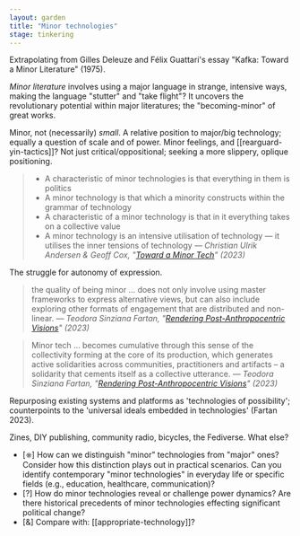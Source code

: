 ```yaml
---  
layout: garden
title: "Minor technologies"
stage: tinkering
---
```


Extrapolating from Gilles Deleuze and Félix Guattari's essay "Kafka: Toward a Minor Literature" (1975).

_Minor literature_ involves using a major language in strange, intensive ways, making the language "stutter" and "take flight"? It uncovers the revolutionary potential within major literatures; the "becoming-minor" of great works.

Minor, not (necessarily) _small_. A relative position to major/big technology; equally a question of scale and of power. Minor feelings, and [[rearguard-yin-tactics]]? Not just critical/oppositional; seeking a more slippery, oplique positioning.

> - A characteristic of minor technologies is that everything in them is politics
> - A minor technology is that which a minority constructs within the grammar of technology
> - A characteristic of a minor technology is that in it everything takes on a collective value
> - A minor technology is an intensive utilisation of technology — it utilises the inner tensions of technology
<cite>— Christian Ulrik Andersen & Geoff Cox, "[Toward a Minor Tech](https://doi.org/10.7146/aprja.v12i1.140431)" (2023)</cite>

The struggle for autonomy of expression.

> the quality of being minor … does not only involve using master frameworks to express alternative views, but can also include exploring other formats of engagement that are distributed and non-linear.
<cite>— Teodora Sinziana Fartan, "[Rendering Post-Anthropocentric Visions](https://doi.org/10.7146/aprja.v12i1.140437)" (2023)</cite>

> Minor tech … becomes cumulative through this sense of the collectivity forming at the core of its production, which generates active solidarities across communities, practitioners and artifacts – a solidarity that cements itself as a collective utterance.
<cite>— Teodora Sinziana Fartan, "[Rendering Post-Anthropocentric Visions](https://doi.org/10.7146/aprja.v12i1.140437)" (2023)</cite>

Repurposing existing systems and platforms as 'technologies of possibility'; counterpoints to the 'universal ideals embedded in technologies' (Fartan 2023).

Zines, DIY publishing, community radio, bicycles, the Fediverse. What else?

- [⎈] How can we distinguish "minor" technologies from "major" ones? Consider how this distinction plays out in practical scenarios. Can you identify contemporary "minor technologies" in everyday life or specific fields (e.g., education, healthcare, communication)?
- [?] How do minor technologies reveal or challenge power dynamics? Are there historical precedents of minor technologies effecting significant political change?
- [&] Compare with: [[appropriate-technology]]?